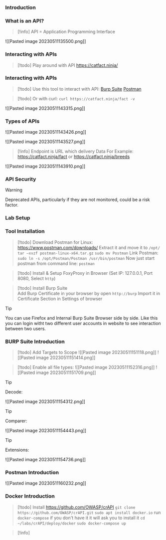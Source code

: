 
### Introduction



### What is an API?

> [!info] 
> API = Application Programming Interface 

![[Pasted image 20230511135500.png]]


### Interacting with APIs

> [!todo] 
> Play around with API
> https://catfact.ninja/ 


### Interacting with APIs

> [!todo] 
> Use this tool to interact with API:
> [Burp Suite](https://portswigger.net/burp/communitydownload)
> [Postman](https://www.postman.com/downloads)
> 

> [!todo] 
> Or with curl:
> `curl https://catfact.ninja/fact -v ` 

![[Pasted image 20230511143315.png]]

### Types of APIs

![[Pasted image 20230511143426.png]]

![[Pasted image 20230511143527.png]]

> [!info] 
> Endpoint is URL which delivery Data
> For Example:  https://catfact.ninja/fact or https://catfact.ninja/breeds

![[Pasted image 20230511143910.png]]


### API Security

> [!warning] 
> Deprecated APIs, particularly if they are not monitored, could be a risk factor.


### Lab Setup

### Tool Installation

> [!todo] 
> Download Postman for Linux:
>  https://www.postman.com/downloads/
>  Extract it and move it to `/opt/`
>  `tar –xvzf postman-linux-x64.tar.gz`
>  `sudo mv Postman`
>  Link Postman:
>  `sudo ln -s /opt/Postman/Postman /usr/bin/postman`
>  Now just start postman from command line:
>  `postman`

> [!todo] 
> Install & Setup FoxyProxy in Browser (Set IP: 127.0.0.1, Port 8080, Select `http`)
> 

> [!todo] 
> Install Burp Suite  
> Add Burp Certificate in your browser by open `http://burp`
> Import it in Certificate Section in Settings of browser

> [!tip] 
> You can use Firefox and Internal Burp Suite Browser side by side. Like this you can login witht two different user accounts in website to see interaction between two users.
> 


### BURP Suite Introduction

> [!todo] 
> Add Targets to Scope 
> ![[Pasted image 20230511151118.png]]
> ![[Pasted image 20230511151414.png]]

> [!todo] 
> Enable all file types:
> ![[Pasted image 20230511152316.png]]
> ![[Pasted image 20230511151709.png]]

> [!tip] 
> Decode:
> 
> ![[Pasted image 20230511154312.png]]
> 

> [!tip] 
> Comparer:
> 
> ![[Pasted image 20230511154443.png]]

> [!tip] 
> Extensions:
> 
>  ![[Pasted image 20230511154736.png]]


### Postman Introduction

![[Pasted image 20230511160232.png]]

### Docker Introduction

> [!todo] 
> Install https://github.com/OWASP/crAPI
> `git clone https://github.com/OWASP/crAPI.git`
> `sudo apt install docker.io`
> run `docker-compose` if you don't have it it will ask you to install it
> `cd ~/labs/crAPI/deploy/docker`
> `sudo docker-compose up`


> [!info] 
>  